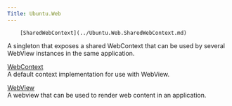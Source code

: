 ```yaml
---
Title: Ubuntu.Web
---
```

        [SharedWebContext](../Ubuntu.Web.SharedWebContext.md)  
A singleton that exposes a shared WebContext that can be used by several WebView instances in the same application.

[WebContext](../Ubuntu.Web.WebContext.md)  
A default context implementation for use with WebView.

[WebView](../Ubuntu.Web.WebView.md)  
A webview that can be used to render web content in an application.

